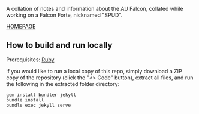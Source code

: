 A collation of notes and information about the AU Falcon, collated while working on a Falcon Forte, nicknamed "SPUD".

[HOMEPAGE](./index.md)

## How to build and run locally

Prerequisites: [Ruby](https://www.ruby-lang.org/en/downloads/)

if you would like to run a local copy of this repo, simply download a ZIP copy of the repository (click the "<> Code" button), extract all files, and run the following in the extracted folder directory:

```
gem install bundler jekyll
bundle install
bundle exec jekyll serve
```
